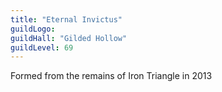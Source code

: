 ```yaml
---
title: "Eternal Invictus"
guildLogo:
guildHall: "Gilded Hollow"
guildLevel: 69
---
```


Formed from the remains of Iron Triangle in 2013